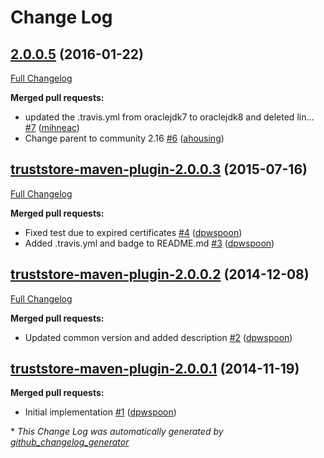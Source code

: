 # Change Log

## [2.0.0.5](https://github.com/kaazing/truststore-maven-plugin/tree/2.0.0.5) (2016-01-22)
[Full Changelog](https://github.com/kaazing/truststore-maven-plugin/compare/truststore-maven-plugin-2.0.0.3...2.0.0.5)

**Merged pull requests:**

- updated the .travis.yml from oraclejdk7 to oraclejdk8 and deleted lin… [\#7](https://github.com/kaazing/truststore-maven-plugin/pull/7) ([mihneac](https://github.com/mihneac))
- Change parent to community 2.16 [\#6](https://github.com/kaazing/truststore-maven-plugin/pull/6) ([ahousing](https://github.com/ahousing))

## [truststore-maven-plugin-2.0.0.3](https://github.com/kaazing/truststore-maven-plugin/tree/truststore-maven-plugin-2.0.0.3) (2015-07-16)
[Full Changelog](https://github.com/kaazing/truststore-maven-plugin/compare/truststore-maven-plugin-2.0.0.2...truststore-maven-plugin-2.0.0.3)

**Merged pull requests:**

- Fixed test due to expired certificates [\#4](https://github.com/kaazing/truststore-maven-plugin/pull/4) ([dpwspoon](https://github.com/dpwspoon))
- Added .travis.yml and badge to README.md [\#3](https://github.com/kaazing/truststore-maven-plugin/pull/3) ([dpwspoon](https://github.com/dpwspoon))

## [truststore-maven-plugin-2.0.0.2](https://github.com/kaazing/truststore-maven-plugin/tree/truststore-maven-plugin-2.0.0.2) (2014-12-08)
[Full Changelog](https://github.com/kaazing/truststore-maven-plugin/compare/truststore-maven-plugin-2.0.0.1...truststore-maven-plugin-2.0.0.2)

**Merged pull requests:**

- Updated common version and added description [\#2](https://github.com/kaazing/truststore-maven-plugin/pull/2) ([dpwspoon](https://github.com/dpwspoon))

## [truststore-maven-plugin-2.0.0.1](https://github.com/kaazing/truststore-maven-plugin/tree/truststore-maven-plugin-2.0.0.1) (2014-11-19)
**Merged pull requests:**

- Initial implementation [\#1](https://github.com/kaazing/truststore-maven-plugin/pull/1) ([dpwspoon](https://github.com/dpwspoon))



\* *This Change Log was automatically generated by [github_changelog_generator](https://github.com/skywinder/Github-Changelog-Generator)*